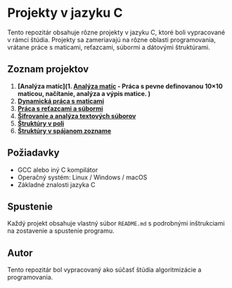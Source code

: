 # Projekty v jazyku C

Tento repozitár obsahuje rôzne projekty v jazyku C, ktoré boli vypracované v rámci štúdia. Projekty sa zameriavajú na rôzne oblasti programovania, vrátane práce s maticami, reťazcami, súbormi a dátovými štruktúrami.

## Zoznam projektov

1. **[Analýza matíc](1. **[Analýza matíc](../Analýza%20Matíc/README_analyza_matic.md)** - Práca s pevne definovanou 10×10 maticou, načítanie, analýza a výpis matice.
)**
2. **[Dynamická práca s maticami](https://github.com/tvoj-username/tvoj-repo/blob/main/dynamicka_matica/README.md)**
3. **[Práca s reťazcami a súbormi](https://github.com/tvoj-username/tvoj-repo/blob/main/retazce_subory/README.md)**
4. **[Šifrovanie a analýza textových súborov](https://github.com/tvoj-username/tvoj-repo/blob/main/sifra_subory/README.md)**
5. **[Štruktúry v poli](https://github.com/tvoj-username/tvoj-repo/blob/main/studenti_pole/README.md)**
6. **[Štruktúry v spájanom zozname](https://github.com/tvoj-username/tvoj-repo/blob/main/studenti_spajany_zoznam/README.md)**


## Požiadavky
- GCC alebo iný C kompilátor
- Operačný systém: Linux / Windows / macOS
- Základné znalosti jazyka C

## Spustenie
Každý projekt obsahuje vlastný súbor `README.md` s podrobnými inštrukciami na zostavenie a spustenie programu.

## Autor
Tento repozitár bol vypracovaný ako súčasť štúdia algoritmizácie a programovania.
